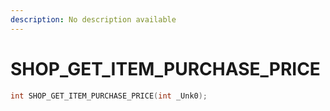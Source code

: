 ```yaml
---
description: No description available 
---
```


# SHOP_GET_ITEM_PURCHASE_PRICE

```cpp
int SHOP_GET_ITEM_PURCHASE_PRICE(int _Unk0);
```